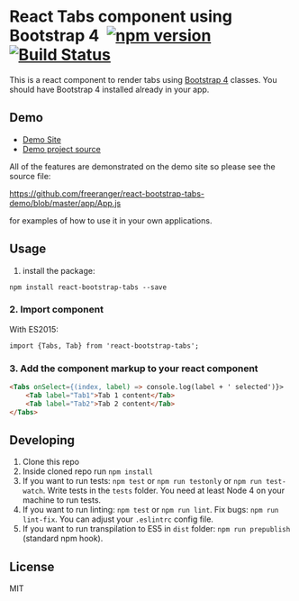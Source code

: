 # React Tabs component using Bootstrap 4&nbsp;&nbsp;[![npm version](https://badge.fury.io/js/react-bootstrap-tabs.svg)](https://www.npmjs.com/package/react-bootstrap-tabs) [![Build Status](https://semaphoreci.com/api/v1/freeranger/react-bootstrap-tabs/branches/master/badge.svg)](https://semaphoreci.com/freeranger/react-bootstrap-tabs)

This is a react component to render tabs using <a href="http://v4-alpha.getbootstrap.com/">Bootstrap 4</a> classes.
You should have Bootstrap 4 installed already in your app.

## Demo

-   [Demo Site](https://freeranger.github.io/react-bootstrap-tabs-demo)
-   [Demo project source](https://github.com/freeranger/react-bootstrap-tabs-demo)

All of the features are demonstrated on the demo site so please see the source file:

https://github.com/freeranger/react-bootstrap-tabs-demo/blob/master/app/App.js

for examples of how to use it in your own applications.

## Usage

1. install the package:

```
npm install react-bootstrap-tabs --save
```

### 2. Import component

With ES2015:

```
import {Tabs, Tab} from 'react-bootstrap-tabs';
```

### 3. Add the component markup to your react component

```html
<Tabs onSelect={(index, label) => console.log(label + ' selected')}>
    <Tab label="Tab1">Tab 1 content</Tab>
    <Tab label="Tab2">Tab 2 content</Tab>
</Tabs>
```

## Developing

1. Clone this repo
2. Inside cloned repo run `npm install`
3. If you want to run tests: `npm test` or `npm run testonly` or `npm run test-watch`. Write tests in the `tests` folder. You need at least Node 4 on your machine to run tests.
4. If you want to run linting: `npm test` or `npm run lint`. Fix bugs: `npm run lint-fix`. You can adjust your `.eslintrc` config file.
5. If you want to run transpilation to ES5 in `dist` folder: `npm run prepublish` (standard npm hook).

## License

MIT
